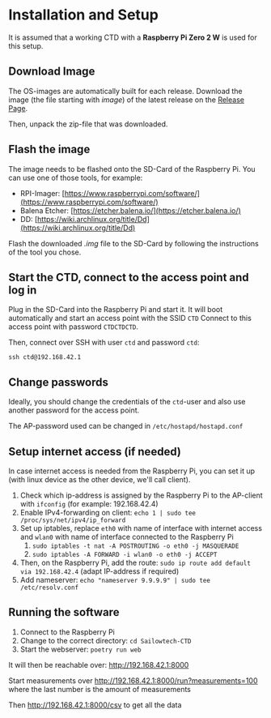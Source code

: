 # Installation and Setup

It is assumed that a working CTD with a **Raspberry Pi Zero 2 W** is used for this setup.

## Download Image
The OS-images are automatically built for each release. Download the image (the file starting with *image*) of the latest release on the [Release Page](https://github.com/Sailowtech/Sailowtech-CTD/releases/).

Then, unpack the zip-file that was downloaded.

## Flash the image
The image needs to be flashed onto the SD-Card of the Raspberry Pi.
You can use one of those tools, for example:

- RPI-Imager: [https://www.raspberrypi.com/software/](https://www.raspberrypi.com/software/)
- Balena Etcher: [https://etcher.balena.io/](https://etcher.balena.io/)
- DD: [https://wiki.archlinux.org/title/Dd](https://wiki.archlinux.org/title/Dd)

Flash the downloaded *.img* file to the SD-Card by following the instructions of the tool you chose.

## Start the CTD, connect to the access point and log in
Plug in the SD-Card into the Raspberry Pi and start it. It will boot automatically and start an access point with the SSID `CTD`
Connect to this access point with password `CTDCTDCTD`. 

Then, connect over SSH with user `ctd` and password `ctd`:

`ssh ctd@192.168.42.1`

## Change passwords
Ideally, you should change the credentials of the `ctd`-user and also use another password for the access point.

The AP-password used can be changed in `/etc/hostapd/hostapd.conf`

## Setup internet access (if needed)
In case internet access is needed from the Raspberry Pi, you can set it up (with linux device as the other device, we'll call client).
1. Check which ip-address is assigned by the Raspberry Pi to the AP-client with `ifconfig` (for example: 192.168.42.4)
2. Enable IPv4-forwarding on client: `echo 1 | sudo tee /proc/sys/net/ipv4/ip_forward`
3. Set up iptables, replace `eth0` with name of interface with internet access and `wlan0` with name of interface connected to the Raspberry Pi
   1. `sudo iptables -t nat -A POSTROUTING -o eth0 -j MASQUERADE`
   2. `sudo iptables -A FORWARD -i wlan0 -o eth0 -j ACCEPT`
4. Then, on the Raspberry Pi, add the route: `sudo ip route add default via 192.168.42.4` (adapt IP-address if required)
5. Add nameserver: `echo "nameserver 9.9.9.9" | sudo tee /etc/resolv.conf`

## Running the software

1. Connect to the Raspberry Pi
2. Change to the correct directory: `cd Sailowtech-CTD`
3. Start the webserver: `poetry run web`

It will then be reachable over: http://192.168.42.1:8000

Start measurements over http://192.168.42.1:8000/run?measurements=100 where the last number is the amount of measurements

Then http://192.168.42.1:8000/csv to get all the data
